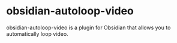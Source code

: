 # obsidian-autoloop-video
obsidian-autoloop-video is a plugin for Obsidian that allows you to automatically loop video.
